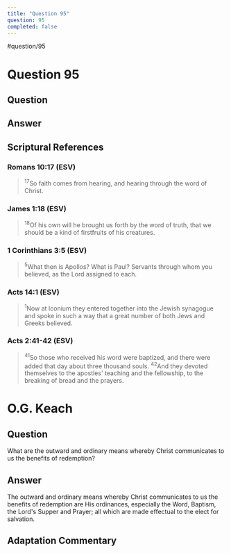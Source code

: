 ```yaml
---
title: "Question 95"
question: 95
completed: false
---
```

#question/95
# Question 95

## Question


## Answer


## Scriptural References
### Romans 10:17 (ESV)
> <sup>17</sup>So faith comes from hearing, and hearing through the word of Christ.

### James 1:18 (ESV)
> <sup>18</sup>Of his own will he brought us forth by the word of truth, that we should be a kind of firstfruits of his creatures.

### 1 Corinthians 3:5 (ESV)
> <sup>5</sup>What then is Apollos? What is Paul? Servants through whom you believed, as the Lord assigned to each.

### Acts 14:1 (ESV)
> <sup>1</sup>Now at Iconium they entered together into the Jewish synagogue and spoke in such a way that a great number of both Jews and Greeks believed.

### Acts 2:41-42 (ESV)
> <sup>41</sup>So those who received his word were baptized, and there were added that day about three thousand souls.
> <sup>42</sup>And they devoted themselves to the apostles' teaching and the fellowship, to the breaking of bread and the prayers.

# O.G. Keach
## Question
What are the outward and ordinary means whereby Christ communicates to us the benefits of redemption?

## Answer
The outward and ordinary means whereby Christ communicates to us the benefits of redemption are His ordinances, especially the Word, Baptism, the Lord's Supper and Prayer; all which are made effectual to the elect for salvation.

## Adaptation Commentary
